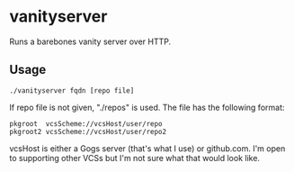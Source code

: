 # vanityserver

Runs a barebones vanity server over HTTP.

## Usage

```
./vanityserver fqdn [repo file]
```

If repo file is not given, "./repos" is used. The file has the following format:

```
pkgroot  vcsScheme://vcsHost/user/repo
pkgroot2 vcsScheme://vcsHost/user/repo2
```

vcsHost is either a Gogs server (that's what I use) or github.com. I'm open to
supporting other VCSs but I'm not sure what that would look like.
